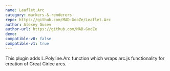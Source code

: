 ```yaml
---
name: Leaflet.Arc
category: markers-&-renderers
repo: https://github.com/MAD-GooZe/Leaflet.Arc
author: Alexey Gusev
author-url: https://github.com/MAD-GooZe
demo: 
compatible-v0: false
compatible-v1: true
---
```


This plugin adds L.Polyline.Arc function which wraps arc.js functionality for creation of Great Cirlce arcs.
